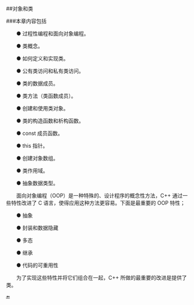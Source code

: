 ##对象和类



###本章内容包括



&emsp;&emsp;● 过程性编程和面向对象编程。



&emsp;&emsp;● 类概念。



&emsp;&emsp;● 如何定义和实现类。



&emsp;&emsp;● 公有类访问和私有类访问。



&emsp;&emsp;● 类的数据成员。



&emsp;&emsp;● 类方法（类函数成员）。



&emsp;&emsp;● 创建和使用类对象。



&emsp;&emsp;● 类的构造函数和析构函数。



&emsp;&emsp;● const 成员函数。



&emsp;&emsp;● this 指针。



&emsp;&emsp;● 创建对象数组。



&emsp;&emsp;● 类作用域。



&emsp;&emsp;● 抽象数据类型。



&emsp;&emsp;面向对象编程（OOP）是一种特殊的、设计程序的概念性方法，C++ 通过一些特性改进了 C 语言，使得应用这种方法更容易。下面是最重要的 OOP 特性；



&emsp;&emsp;● 抽象



&emsp;&emsp;● 封装和数据隐藏



&emsp;&emsp;● 多态



&emsp;&emsp;● 继承



&emsp;&emsp;● 代码的可重用性



&emsp;&emsp;为了实现这些特性并将它们组合在一起，C++ 所做的最重要的改进是提供了类。



🔚
